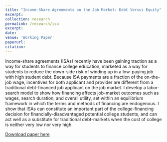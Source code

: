 ```yaml
---
title: "Income-Share Agreements on the Job Market: Debt Versus Equity"
excerpt: 
collection: research
permalink: /research/isa
excerpt: 
date: 
venue: 'Working Paper'
paperurl: 
citation: 
---
```

Income-share agreements (ISAs) recently have been gaining traction as a way for students to finance college education, marketed as a way for students to reduce the down-side risk of winding up in a low-paying job with high student debt. Because ISA payments are a fraction of the on-the-job wage, incentives for both applicant and provider are different from a traditional debt-financed job applicant on the job market. I develop a labor-search model to show how financing affects job-market outcomes such as wages, search duration, and overall utility, set within an equilibrium framework in which the terms and methods of financing are endogenous. I show that ISAs can constitute an important part of the college-financing decision for financially-disadvantaged potential college students, and can act well as a substitute for traditional debt-markets when the cost of college is neither very low nor very high.


[Download paper here](../files/jacobs21isa.pdf)
